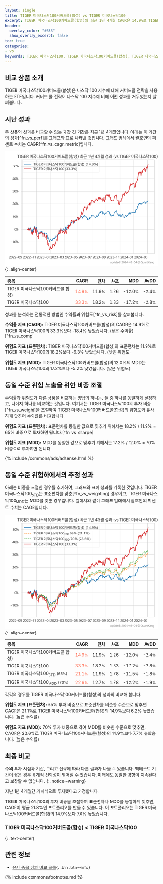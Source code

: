 ```yaml
---
layout: single
title: TIGER 미국나스닥100커버드콜(합성) vs TIGER 미국나스닥100
excerpt: TIGER 미국나스닥100커버드콜(합성)의 최근 1년 4개월 CAGR은 14.9%로 TIGER 미국나스닥100의 33.3%보다 -18.4% 낮았습니다.
header:
  overlay_color: "#333"
  show_overlay_excerpt: false
toc: true
categories:
- vs
keywords: TIGER 미국나스닥100, TIGER 미국나스닥100커버드콜(합성), TIGER 미국나스닥100커버드콜(합성) TIGER 미국나스닥100 비교
---
```


## 비교 상품 소개


TIGER 미국나스닥100커버드콜(합성)은 나스닥 100 지수에 대해 커버드콜 전략을 사용하는 ETF입니다. 커버드 콜 전략이 나스닥 100 지수에 비해 어떤 성과를 거두었는지 살펴봅니다.



## 지난 성과

두 상품의 성과를 비교할 수 있는 가장 긴 기간은 최근 1년 4개월입니다. 아래는 이 기간의 성과[^fn_vs_perf]를 그래프와 표로 나타낸 것입니다.
그래프 범례에서 괄호안의 퍼센트 수치는 CAGR[^fn_vs_cagr_metric]입니다.

![TIGER 미국나스닥100커버드콜(합성)](/vs/images/441680-vs-133690_dual.png){: .align-center}

| **종목** | **CAGR** | **편차** | **샤프** | **MDD** | **AvDD** |
| :------------ | ------: | -----------: | -------: | ------: | -------: |
| TIGER 미국나스닥100커버드콜(합성) | <span style="color: tomato">14.9<small>%</small></span> | 11.9<small>%</small> | 1.26 | -12.0<small>%</small> | -2.4<small>%</small> |
| TIGER 미국나스닥100 | <span style="color: tomato">33.3<small>%</small></span> | 18.2<small>%</small> | 1.83 | -17.2<small>%</small> | -2.8<small>%</small> |

<!-- more -->


성과를 분석하는 전통적인 방법인 수익률과 위험도[^fn_vs_risk]를 살펴봅니다.

**수익률 지표 (CAGR):** TIGER 미국나스닥100커버드콜(합성)의 CAGR은 14.9%로 TIGER 미국나스닥100의 33.3%보다 -18.4% 낮았습니다. (낮은 수익률)[^fn_vs_comp]

**위험도 지표 (표준편차):** TIGER 미국나스닥100커버드콜(합성)의 표준편차는 11.9%로 TIGER 미국나스닥100의 18.2%보다 -6.3% 낮았습니다. (낮은 위험도)

**위험도 지표 (MDD):** TIGER 미국나스닥100커버드콜(합성)의 12.0%의 MDD는 TIGER 미국나스닥100의 17.2%보다 -5.2% 낮았습니다. (낮은 위험도)



## 동일 수준 위험 노출을 위한 비중 조절

수익률과 위험도가 다른 상품을 비교하는 방법의 하나는, 둘 중 하나를 동일하게 설정하고, 나머지 하나를 비교하는 것입니다.
여기서는 TIGER 미국나스닥100의 투자 비중[^fn_vs_weight]을 조절하여 TIGER 미국나스닥100커버드콜(합성)의 위험도와 유사하게 맞추어 수익률를 비교합니다.

**위험도 지표 (표준편차):** 표준편차를 동일한 값으로 맞추기 위해서는 18.2% / 11.9% = 65% 비중으로 투자하면 됩니다.[^fn_vs_sharpe]

**위험도 지표 (MDD):** MDD를 동일한 값으로 맞추기 위해서는 17.2% / 12.0% = 70% 비중으로 투자하면 됩니다.


{% include /commons/ads/adsense.html %}



## 동일 수준 위험하에서의 추정 성과

아래는 비중을 조절한 경우를 추가하여, 그래프와 표에 성과를 기록한 것입니다.
TIGER 미국나스닥100<sub>STD</sub>는 표준편차를 맞춘[^fn_vs_weighting] 경우이고, TIGER 미국나스닥100<sub>MDD</sub>는 MDD를 맞춘 경우입니다.
앞에서와 같이 그래프 범례에서 괄호안의 퍼센트 수치는 CAGR입니다.


![TIGER 미국나스닥100커버드콜(합성)](/vs/images/441680-vs-133690.png){: .align-center}



| **종목** | **CAGR** | **편차** | **샤프** | **MDD** | **AvDD** |
| :------------ | ------: | -----------: | -------: | ------: | -------: |
| TIGER 미국나스닥100커버드콜(합성) | <span style="color: tomato">14.9<small>%</small></span> | 11.9<small>%</small> | 1.26 | -12.0<small>%</small> | -2.4<small>%</small> |
| TIGER 미국나스닥100 | <span style="color: tomato">33.3<small>%</small></span> | 18.2<small>%</small> | 1.83 | -17.2<small>%</small> | -2.8<small>%</small> |
| TIGER 미국나스닥100<sub>STD</sub> <small>(65%)</small> | <span style="color: tomato">21.1<small>%</small></span> | 11.9<small>%</small> | 1.78 | -11.5<small>%</small> | -1.8<small>%</small> |
| TIGER 미국나스닥100<sub>MDD</sub> <small>(70%)</small> | <span style="color: tomato">22.6<small>%</small></span> | 12.7<small>%</small> | 1.78 | -12.2<small>%</small> | -1.9<small>%</small> |



각각의 경우를 TIGER 미국나스닥100커버드콜(합성)의 성과와 비교해 봅니다.

**위험도 지표 (표준편차):** 65% 투자 비중으로 표준편차를 비슷한 수준으로 맞추면, CAGR은 21.1%로 TIGER 미국나스닥100커버드콜(합성)의 14.9%보다 6.2% 높았습니다. (높은 수익률)

**위험도 지표 (MDD):** 70% 투자 비중으로 하여 MDD를 비슷한 수준으로 맞추면, CAGR은 22.6%로 TIGER 미국나스닥100커버드콜(합성)의 14.9%보다 7.7% 높았습니다. (높은 수익률)




## 최종 비교

**주의** 투자 시점과 기간, 그리고 전략에 따라 다른 결과가 나올 수 있습니다. 백테스트 기간이 짧은 경우 통계적 신뢰성이 떨어질 수 있습니다. 미래에도 동일한 경향이 지속된다고 보장할 수 없습니다.
{: .notice--warning}

지난 1년 4개월간 거치식으로 투자했다고 가정합니다.

TIGER 미국나스닥100의 투자 비중을 조절하여 표준편차나 MDD를 동일하게 맞추면, CAGR이 평균 21.8%인 포트폴리오를 만들 수 있습니다.
이 포트폴리오는 TIGER 미국나스닥100커버드콜(합성)의 14.9%보다 7.0% 높았습니다.

### TIGER 미국나스닥100커버드콜(합성)	&lt; TIGER 미국나스닥100
{: .text-center}


## 관련 정보

- [유사 종목 성과 비교 목록](/vs/){: .btn .btn--info}

{% include commons/footnotes.md %}
